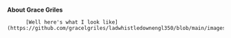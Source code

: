**About Grace Griles**          
           
           
          
          [Well here's what I look like](https://github.com/gracelgriles/ladwhistledownengl350/blob/main/images/profile.jpegsmaller).
          
       
          
